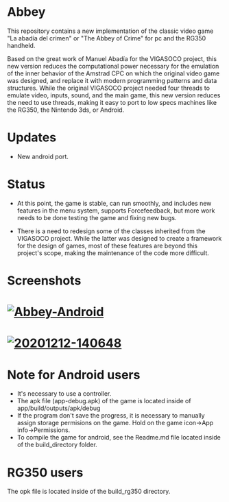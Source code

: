 # Abbey

This repository contains a new implementation of the classic video game "La abadía del crimen" or "The Abbey of Crime" for pc and the RG350 handheld. 

Based on the great work of Manuel Abadía for the VIGASOCO project, this new version reduces the computational power necessary for the emulation of the inner behavior of the Amstrad CPC on which the original video game was designed, and replace it with modern programming patterns and data structures. While the original VIGASOCO project needed four threads to emulate video, inputs, sound, and the main game, this new version reduces the need to use threads, making it easy to port to low specs machines like the RG350, the Nintendo 3ds, or Android.

# Updates
* New android port. 

# Status
* At this point, the game is stable, can run smoothly, and includes new features in the menu system, supports Forcefeedback, but more work needs to be done testing the game and fixing new bugs.

* There is a need to redesign some of the classes inherited from the VIGASOCO project. While the latter was designed to create a framework for the design of games, most of these features are beyond this project's scope, making the maintenance of the code more difficult.

# Screenshots
# <a href="https://ibb.co/2KYmxMj"><img src="https://i.ibb.co/nk8Z91D/Abbey-Android.png" alt="Abbey-Android" border="0" /></a>
# <a href="https://ibb.co/8PGLLFJ"><img src="https://i.ibb.co/sscddLh/20201212-140648.jpg" alt="20201212-140648" border="0"></a>

# Note for Android users
* It's necessary to use a controller.
* The apk file (app-debug.apk) of the game is located inside of app/build/outputs/apk/debug
* If the program don't save the progress, it is necessary to manually assign storage permisions on the game. Hold on the game icon->App info->Permissions.
* To compile the game for android, see the Readme.md file located inside of the build_directory folder.

# RG350 users
The opk file is located inside of the build_rg350 directory.

